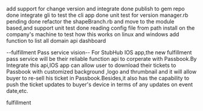 add support for change version and integrate done
publish to gem repo done
integrate gli to test the cli app done
unit test for version manager.rb pending done
refactor the shapeBranch.rb and move to the module based,and support unit test done
reading config file from path
install on the company's machine to test how this works on linux and windows
add function to list all domain api dashboard



--fulfillment Pass service vision--
For StubHub IOS app,the new fulfillment pass service will be 
their reliable function api to corperate with Passbook.By Integrate
this api,IOS app can allow user to download their tickets to Passbook with
customized background ,logo and thrumbnail and it will allow buyer to 
re-sell his ticket in Passbook.Besides,it also has the capability 
to push the ticket updates to buyer's device in terms of any updates on event date,etc.


fulfillment 







